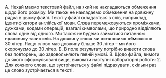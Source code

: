 А. Нехай маємо текстовий файл, на який не накладаються обмеження щодо його
розміру. Ми також не накладаємо обмеження на довжину рядка в цьому файлі.
Текст у файлі складається з слів, наприклад, ідентифікатори англійської мови. Слова
перемежовуються проміжками, дужками, кодами операцій, взагалі символами, що природно
відділяють слова одне від одного. Ми також не будемо займатися питанням правопису таких
слів. На довжину слова ми встановимо обмеження – 30 літер. Якщо слово має довжину
більше 30 літер – ми його скорочуємо до 30 літер.
Б. В поле результату потрібно вивести слова без повторень, що задовольняють певній
умові.
В. Щодо файла, вимоги до якого сформульовані вище, виконати наступні лабораторні
роботи:
2. Для кожного слова, що зустрічається у файлі підрахувати, скільки раз це слово
зустрічається в тексті.
